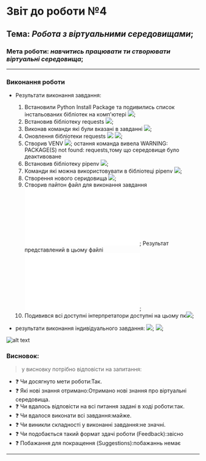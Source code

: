 # Звіт до роботи №4
## Тема: _Робота з віртуальними середовищами_;
### Мета роботи: _навчитись працювати ти створювати віртуальні середовища_;
---
### Виконання роботи
- Результати виконання завдання:
    1. Встановили Python Install Package та подивились список інстальованих бібліотек на комп'ютері ![](/laba_4/pictures/Screenshot_1.png);
    1. Встановив бібліотеку requests ![](/laba_4/pictures/Screenshot_2.png);
    1. Виконав команди які були вказані в завданні ![](/laba_4/pictures/Screenshot_3.png);
    1. Оновлення бібліотеки requests ![](/laba_4/pictures/Screenshot_4.png) ![](/laba_4/pictures/Screenshot_5.png);
    1. Створив VENV ![](/laba_4/pictures/Screenshot_6.png);
    остання команда вивела WARNING: PACKAGE(S) not found: requests,тому що середовище було деактивоване
    1. Встановив бібліотеку pipenv ![](/laba_4/pictures/Screenshot_7.png);
    1. Команди які можна використовувати в бібліотеці pipenv ![](/laba_4/pictures/Screenshot_8.png);
    1. Створення нового серидовища ![](/laba_4/pictures/Screenshot_9.png);
    1. Створив пайтон файл для виконання завдання![](/laba_4/req.py);
    Результат представлений в цьому файлі ![](/laba_4/321.txt);
    1. Подивився всі доступні інтерпретатори доступні на цьому пк![](/laba_4/pictures/Screenshot_10.png);
    

 - результати виконання індивідуального завдання:
 ![](/laba_4/pictures/Screenshot_11.png);
 ![](/laba_4/pictures/Screenshot_12.png);

![alt text](https://github.com/BobasB/it_college/raw/main/reports/pictures/logo-lit.jpg "ІТ Коледж")




### Висновок: 
> у висновку потрібно відповісти на запитання:
- :question: Чи досягнуто мети роботи:Так.
- :question: Які нові знання отримано:Отримано нові знання про віртуальні середовища.
- :question: Чи вдалось відповісти на всі питання задані в ході роботи:так.
- :question: Чи вдалося виконати всі завдання:майже.
- :question: Чи виникли складності у виконанні завдання:не значні.
- :question: Чи подобається такий формат здачі роботи (Feedback):звісно
- :question: Побажання для покращення (Suggestions):побажаннь немає
---